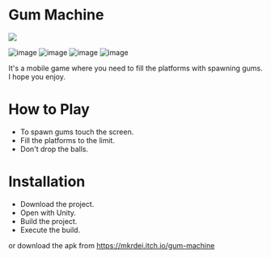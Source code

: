 # Gum Machine

[![](https://img.youtube.com/vi/IGEbLNiPtv4/0.jpg)](https://www.youtube.com/watch?v=IGEbLNiPtv4)

![image](https://user-images.githubusercontent.com/24762808/191376253-d8cfaddc-33a6-4d23-baff-afd411794faa.png)
![image](https://user-images.githubusercontent.com/24762808/191376262-7e37fe81-d6d3-49f0-a406-9ef2dd1ebc1c.png)
![image](https://user-images.githubusercontent.com/24762808/191376271-4e514004-3a64-4123-ace3-14ffcb011a51.png)
![image](https://user-images.githubusercontent.com/24762808/191376295-f6eccda9-bf29-47f5-afae-d82572b789fc.png)


It's a mobile game where you need to fill the platforms with spawning gums. I hope you enjoy.

# How to Play

- To spawn gums touch the screen.
- Fill the platforms to the limit.
- Don't drop the balls.

# Installation

- Download the project.
- Open with Unity.
- Build the project.
- Execute the build.

or download the apk from https://mkrdei.itch.io/gum-machine
